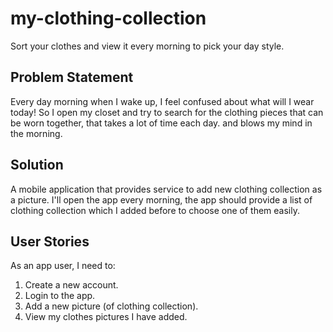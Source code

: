 # my-clothing-collection
Sort your clothes and view it every morning to pick your day style.

## Problem Statement
Every day morning when I wake up, I feel confused about what will I wear today!
So I open my closet and try to search for the clothing pieces that can be worn together, that takes a lot of time each day. and blows my mind in the morning.

## Solution
A mobile application that provides service to add new clothing collection as a picture. I'll open the app every morning, the app should provide a list of clothing collection which I added before to choose one of them easily.

## User Stories
As an app user, I need to:
1. Create a new account.
2. Login to the app.
3. Add a new picture (of clothing collection).
4. View my clothes pictures I have added.
